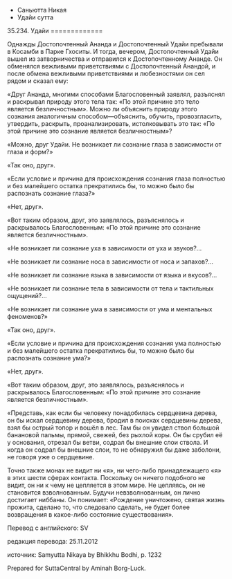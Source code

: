 









* Саньютта Никая
* Удайи сутта


35\.234\. Удайи
\=\=\=\=\=\=\=\=\=\=\=\=\=



Однажды Достопочтенный Ананда и Достопочтенный Удайи пребывали в Косамби в Парке Гхоситы\. И тогда, вечером, Достопочтенный Удайи вышел из затворничества и отправился к Достопочтенному Ананде\. Он обменялся вежливыми приветствиями с Достопочтенный Анандой, и после обмена вежливыми приветствиями и любезностями он сел рядом и сказал ему:


«Друг Ананда, многими способами Благословенный заявлял, разъяснял и раскрывал природу этого тела так: «По этой причине это тело является безличностным»\. Можно ли объяснить природу этого сознания аналогичным способом—объяснить, обучить, провозгласить, утвердить, раскрыть, проанализировать, истолковывать это так: «По этой причине это сознание является безличностным»?


«Можно, друг Удайи\. Не возникает ли сознание глаза в зависимости от глаза и форм?»


«Так оно, друг»\.


«Если условие и причина для происхождения сознания глаза полностью и без малейшего остатка прекратились бы, то можно было бы распознать сознание глаза?»


«Нет, друг»\.


«Вот таким образом, друг, это заявлялось, разъяснялось и раскрывалось Благословенным: «По этой причине это сознание является безличностным»\.


«Не возникает ли сознание уха в зависимости от уха и звуков?…


«Не возникает ли сознание носа в зависимости от носа и запахов?…


«Не возникает ли сознание языка в зависимости от языка и вкусов?…


«Не возникает ли сознание тела в зависимости от тела и тактильных ощущений?…


«Не возникает ли сознание ума в зависимости от ума и ментальных феноменов?»


«Так оно, друг»\.


«Если условие и причина для происхождения сознания ума полностью и без малейшего остатка прекратились бы, то можно было бы распознать сознание ума?»


«Нет, друг»\.


«Вот таким образом, друг, это заявлялось, разъяснялось и раскрывалось Благословенным: «По этой причине это сознание является безличностным»\.


«Представь, как если бы человеку понадобилась сердцевина дерева, он бы искал сердцевину дерева, бродил в поисках сердцевины дерева, взял бы острый топор и вошёл в лес\. Там бы он увидел ствол большой банановой пальмы, прямой, свежей, без рыхлой коры\. Он бы срубил её у основания, отрезал бы ветви, содрал бы внешние слои ствола\. И когда он содрал бы внешние слои, то не обнаружил бы даже заболони, не говоря уже о сердцевине\.


Точно также монах не видит ни «я», ни чего\-либо принадлежащего «я» в этих шести сферах контакта\. Поскольку он ничего подобного не видит, он ни к чему не цепляется в этом мире\. Не цепляясь, он не становится взволнованным\. Будучи невзволнованным, он лично достигает ниббаны\. Он понимает: «Рождение уничтожено, святая жизнь прожита, сделано то, что следовало сделать, не будет более возвращения в какое\-либо состояние существования»\.



Перевод с английского: SV


редакция перевода: 25\.11\.2012


источник: Samyutta Nikaya by Bhikkhu Bodhi, p\. 1232


Prepared for SuttaCentral by Aminah Borg\-Luck\.






